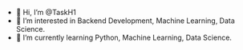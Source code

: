 - 👋 Hi, I’m @TaskH1
- 👀 I’m interested in Backend Development, Machine Learning, Data Science.
- 🌱 I’m currently learning Python, Machine Learning, Data Science.

<!---
TaskH1/TaskH1 is a ✨ special ✨ repository because its `README.md` (this file) appears on your GitHub profile.
You can click the Preview link to take a look at your changes.
--->
